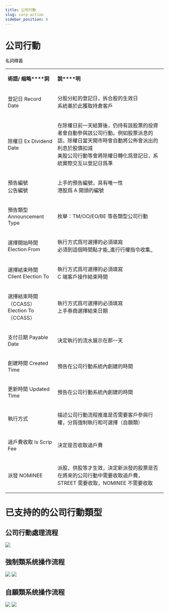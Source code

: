 ```yaml
---
title: 公司行動
slug: corp-action
sidebar_position: 6
---
```



# 公司行動

名詞釋義

<table>
<colgroup>
<col width="203"/>
<col width="719"/>
</colgroup>
<tbody>
<tr>
<td><p><strong>術語</strong><strong>/ 缩略****詞</strong></p></td><td><p><strong>說****明</strong></p></td></tr>
<tr>
<td><p>登記日 Record Date</p></td><td><p>分股分紅的登記日，拆合股的生效日<br/>系統基於此獲取持倉客戶</p></td></tr>
<tr>
<td><p>除權日 Ex Dividend Date</p></td><td><p>在除權日前一天結算後，仍持有該股票的投資者會自動參與該公司行動。例如股票派息的話，除權日當天開市時會自動將公佈會派出的利息於股價扣減<br/>美股公司行動等會將除權日轉化爲登記日，系統實際交互以登記日爲準</p></td></tr>
<tr>
<td><p>預告編號<br/>公告編號</p></td><td><p>上手的預告編號，具有唯一性<br/>港股爲 A 開頭的編號</p></td></tr>
<tr>
<td><p>預告類型 Announcement Type</p></td><td><p>枚舉：TM/OO/EO/BE 等各類型公司行動</p></td></tr>
<tr>
<td><p>選擇開始時間 Election From</p></td><td><p>執行方式爲可選擇的必須填寫<br/>必須到這個時間點才能_進行行權指令收集_</p></td></tr>
<tr>
<td><p>選擇結束時間 Client Election To</p></td><td><p>執行方式爲可選擇的必須填寫<br/>C 端客戶操作結束時間</p></td></tr>
<tr>
<td><p>選擇結束時間（CCASS）Election To（CCASS）</p></td><td><p>執行方式爲可選擇的必須填寫<br/>上手券商選擇結束日期</p></td></tr>
<tr>
<td><p>支付日期 Payable Date</p></td><td><p>決定執行的流水展示在那一天</p></td></tr>
<tr>
<td><p>創建時間 Created Time</p></td><td><p>預告在公司行動系統內創建的時間</p></td></tr>
<tr>
<td><p>更新時間 Updated Time</p></td><td><p>預告在公司行動系統內創建的時間</p></td></tr>
<tr>
<td><p>執行方式</p></td><td><p>描述公司行動流程推進是否需要客戶參與行權，分爲強制執行和可選擇（自願類）</p></td></tr>
<tr>
<td><p>過戶費收取 Is Scrip Fee</p></td><td><p>決定是否收取過戶費</p></td></tr>
<tr>
<td><p>派發 NOMINEE</p></td><td><p>派股、供股等才生效，決定新派發的股票是否在將來的公司行動中需要收取過戶費，STREET 需要收取，NOMINEE 不需要收取</p></td></tr>
</tbody>
</table>

# **已支持的的公司行****動類****型**

## **公司行****動處****理流程**

<img src="/assets/Ibsxbbh4AobkkLxH8GZcQErwnzd.png"/>

## 強制類**系统操作流程**

<img src="/assets/QQRKbnZGGo0fhwxCdsXcL4etn5e.png"/>

<img src="/assets/RSEQbp0w6oOQRwxuG0rcQMstnVg.png"/>

## **自****願類****系统操作流程**

<img src="/assets/DbAlbxrhnoWMcaxo0uXcJemcnDe.png"/>

<img src="/assets/ZUG0btr2ooW5TWxmLhLcL1oln5c.png"/>

